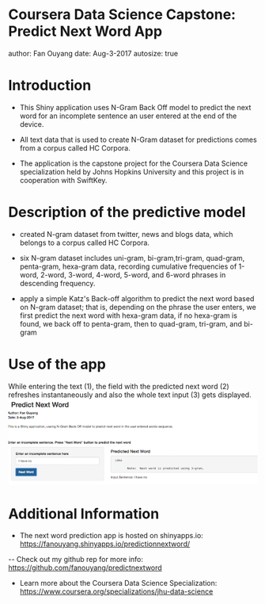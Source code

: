 Coursera Data Science Capstone: Predict Next Word App
========================================================
author: Fan Ouyang
date: Aug-3-2017
autosize: true

Introduction
========================================================

- This Shiny application uses N-Gram Back Off model to predict the next word for an incomplete sentence an user entered at the end of the device. 

- All text data that is used to create N-Gram dataset for predictions comes from a corpus called HC Corpora.

- The application is the capstone project for the Coursera Data Science specialization held by Johns Hopkins University and this project is in cooperation with SwiftKey. 

Description of the predictive model
========================================================
- created N-gram dataset from twitter, news and blogs data, which belongs to a corpus called HC Corpora. 

- six N-gram dataset includes uni-gram, bi-gram,tri-gram, quad-gram, penta-gram, hexa-gram data, recording cumulative frequencies of 1-word, 2-word, 3-word, 4-word, 5-word, and 6-word phrases in descending frequency. 

- apply a simple Katz's Back-off algorithm to predict the next word based on N-gram dataset; that is, depending on the phrase the user enters, we first predict the next word with hexa-gram data, if no hexa-gram is found, we back off to penta-gram, then to quad-gram, tri-gram, and bi-gram


Use of the app
========================================================
While entering the text (1), the field with the predicted next word (2) refreshes instantaneously and also the whole text input (3) gets displayed.
![a screenshot](1.png)

Additional Information
========================================================
- The next word prediction app is hosted on shinyapps.io: https://fanouyang.shinyapps.io/predictionnextword/

-- Check out my github rep for more info:
https://github.com/fanouyang/predictnextword

- Learn more about the Coursera Data Science Specialization: 
https://www.coursera.org/specializations/jhu-data-science
